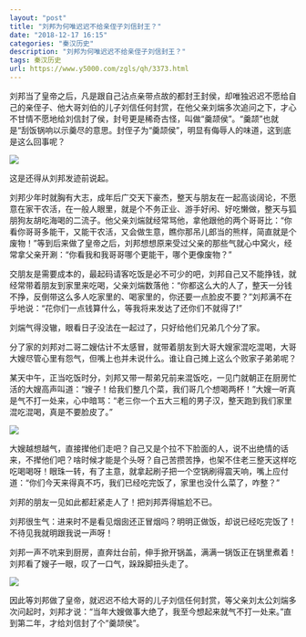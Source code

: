 ```yaml
---
layout: "post"
title: "刘邦为何唯迟迟不给亲侄子刘信封王？"
date: "2018-12-17 16:15"
categories: "秦汉历史"
description: "刘邦为何唯迟迟不给亲侄子刘信封王？"
tags: 秦汉历史
url: https://www.y5000.com/zgls/qh/3373.html
---
```






刘邦当了皇帝之后，凡是跟自己沾点亲带点故的都封王封侯，却唯独迟迟不愿给自己的亲侄子、他大哥刘伯的儿子刘信任何封赏，在他父亲刘煓多次追问之下，才心不甘情不愿地给刘信封了侯，封号更是稀奇古怪，叫做“羹颉侯”。“羹颉”也就是“刮饭锅响以示羹尽的意思。封侄子为“羹颉侯”，明显有侮辱人的味道，这到底是这么回事呢？

![](https://img.y5000.com/uploads/allimg/161004/0K04625M-0.jpg)

这是还得从刘邦发迹前说起。

刘邦少年时就胸有大志，成年后广交天下豪杰，整天与朋友在一起高谈阔论，不愿意在家干农活，在一般人眼里，就是个不务正业、游手好闲、好吃懒做，整天与狐朋狗友胡吃海喝的二流子。他父亲刘煓就经常骂他，拿他跟他的两个哥哥比：“你看你哥哥多能干，又能干农活，又会做生意，瞧你那吊儿郎当的熊样，简直就是个废物！”等到后来做了皇帝之后，刘邦想想原来受过父亲的那些气就心中窝火，经常拿父亲开涮：“你看我和我哥哥哪个更能干，哪个更像废物？”

交朋友是需要成本的，最起码请客吃饭是必不可少的吧，刘邦自己又不能挣钱，就经常带着朋友到家里来吃喝，父亲刘煓数落他：“你都这么大的人了，整天一分钱不挣，反倒带这么多人吃家里的、喝家里的，你还要一点脸皮不要？”刘邦满不在乎地说：“花你们一点钱算什么，等我将来发达了还你们不就得了!”

刘煓气得没辙，眼看日子没法在一起过了，只好给他们兄弟几个分了家。

分了家的刘邦对二哥二嫂估计不太感冒，就带着朋友到大哥大嫂家混吃混喝，大哥大嫂尽管心里有怨气，但嘴上也并未说什么。谁让自己摊上这么个败家子弟弟呢？

某天中午，正当吃饭时分，刘邦又带一帮弟兄前来混饭吃，一见门就朝正在厨房忙活的大嫂高声叫道：“嫂子！给我们整几个菜，我们哥几个想喝两杯！”大嫂一听真是气不打一处来，心中暗骂：“老三你一个五大三粗的男子汉，整天跑到我们家里混吃混喝，真是不要脸皮了。”

![](https://img.y5000.com/uploads/allimg/161004/0K04640b-1.jpg)

大嫂越想越气，直接撵他们走吧？自己又是个拉不下脸面的人，说不出绝情的话来，不撵他们吧？啥时候才能是个头呀？自己苦攒苦挣，也架不住老三整天这样吃吃喝喝呀！眼珠一转，有了主意，就拿起刷子把一个空锅刷得震天响，嘴上应付道：“你们今天来得真不巧，我们已经吃完饭了，家里也没什么菜了，咋整？”

刘邦的朋友一见如此都赶紧走人了！把刘邦弄得尴尬不已。

刘邦很生气：进来时不是看见烟囱还正冒烟吗？明明正做饭，却说已经吃完饭了！不待见我就明跟我说一声呀！

刘邦一声不吭来到厨房，直奔灶台前，伸手掀开锅盖，满满一锅饭正在锅里煮着！刘邦看了嫂子一眼，叹了一口气，跺跺脚扭头走了。

![](https://img.y5000.com/uploads/allimg/161004/0K04612I-2.jpg)

因此等刘邦做了皇帝，就迟迟不给大哥的儿子刘信任何封赏，等父亲刘太公刘煓多次问起时，刘邦才说：“当年大嫂做事大绝了，我至今想起来就气不打一处来。”直到第二年，才给刘信封了个“羹颉侯”。
